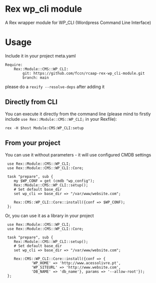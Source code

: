 # Rex wp_cli module
A Rex wrapper module for WP_CLI (Wordpress Command Line Interface)

# Usage

Include it in your project meta.yaml
```
Require:
    Rex::Module::CMS::WP_CLI:
        git: https://github.com/fccn/rcaap-rex-wp_cli-module.git
        branch: main
```

please do a `rexify --resolve-deps` after adding it

## Directly from CLI

You can execute it directly from the command line (please mind to firstly include `use Rex::Module::CMS::WP_CLI;` in your Rexfile):
```
rex -H $host Module:CMS:WP_CLI:setup
```

## From your project

You can use it without parameters - it will use configured CMDB settings
```
 use Rex::Module::CMS::WP_CLI;
 use Rex::Module::CMS::WP_CLI::Core;
    
 task "prepare", sub {
    my $WP_CONF = get (cmdb "wp_config");
    Rex::Module::CMS::WP_CLI::setup();
    # Set default base_dir
    set wp_cli => base_dir => "/var/www/website.com";

    Rex::CMS::WP_CLI::Core::install({conf => $WP_CONF);
 };
 ```


Or, you can use it as a library in your project
```
 use Rex::Module::CMS::WP_CLI;
 use Rex::Module::CMS::WP_CLI::Core;
    
 task "prepare", sub {
    Rex::Module::CMS::WP_CLI::setup();
    # Set default base_dir
    set wp_cli => base_dir => "/var/www/website.com";

    Rex::CMS::WP_CLI::Core::install({conf => {
            'WP_HOME' => 'http://www.acessolivre.pt',
            'WP_SITEURL' => 'http://www.website.com',
            'DB_NAME' => 'db_name'}, params => '--allow-root'});
 };
 ```